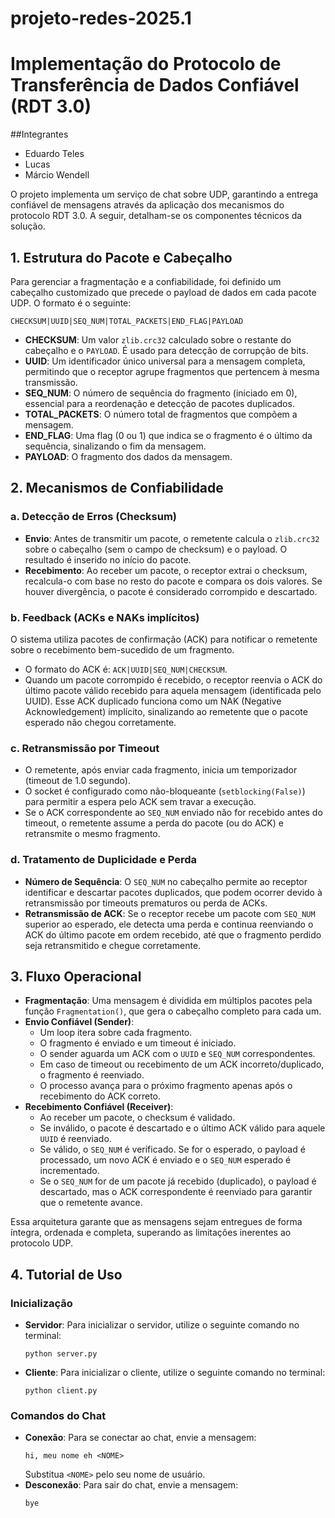 # projeto-redes-2025.1
# Implementação do Protocolo de Transferência de Dados Confiável (RDT 3.0)

##Integrantes
* Eduardo Teles
* Lucas
* Márcio Wendell

O projeto implementa um serviço de chat sobre UDP, garantindo a entrega confiável de mensagens através da aplicação dos mecanismos do protocolo RDT 3.0. A seguir, detalham-se os componentes técnicos da solução.

## 1. Estrutura do Pacote e Cabeçalho

Para gerenciar a fragmentação e a confiabilidade, foi definido um cabeçalho customizado que precede o payload de dados em cada pacote UDP. O formato é o seguinte:

`CHECKSUM|UUID|SEQ_NUM|TOTAL_PACKETS|END_FLAG|PAYLOAD`

* **CHECKSUM**: Um valor `zlib.crc32` calculado sobre o restante do cabeçalho e o `PAYLOAD`. É usado para detecção de corrupção de bits.
* **UUID**: Um identificador único universal para a mensagem completa, permitindo que o receptor agrupe fragmentos que pertencem à mesma transmissão.
* **SEQ_NUM**: O número de sequência do fragmento (iniciado em 0), essencial para a reordenação e detecção de pacotes duplicados.
* **TOTAL_PACKETS**: O número total de fragmentos que compõem a mensagem.
* **END_FLAG**: Uma flag (0 ou 1) que indica se o fragmento é o último da sequência, sinalizando o fim da mensagem.
* **PAYLOAD**: O fragmento dos dados da mensagem.

## 2. Mecanismos de Confiabilidade

### a. Detecção de Erros (Checksum)

* **Envio**: Antes de transmitir um pacote, o remetente calcula o `zlib.crc32` sobre o cabeçalho (sem o campo de checksum) e o payload. O resultado é inserido no início do pacote.
* **Recebimento**: Ao receber um pacote, o receptor extrai o checksum, recalcula-o com base no resto do pacote e compara os dois valores. Se houver divergência, o pacote é considerado corrompido e descartado.

### b. Feedback (ACKs e NAKs implícitos)

O sistema utiliza pacotes de confirmação (ACK) para notificar o remetente sobre o recebimento bem-sucedido de um fragmento.

* O formato do ACK é: `ACK|UUID|SEQ_NUM|CHECKSUM`.
* Quando um pacote corrompido é recebido, o receptor reenvia o ACK do último pacote válido recebido para aquela mensagem (identificada pelo UUID). Esse ACK duplicado funciona como um NAK (Negative Acknowledgement) implícito, sinalizando ao remetente que o pacote esperado não chegou corretamente.

### c. Retransmissão por Timeout

* O remetente, após enviar cada fragmento, inicia um temporizador (timeout de 1.0 segundo).
* O socket é configurado como não-bloqueante (`setblocking(False)`) para permitir a espera pelo ACK sem travar a execução.
* Se o ACK correspondente ao `SEQ_NUM` enviado não for recebido antes do timeout, o remetente assume a perda do pacote (ou do ACK) e retransmite o mesmo fragmento.

### d. Tratamento de Duplicidade e Perda

* **Número de Sequência**: O `SEQ_NUM` no cabeçalho permite ao receptor identificar e descartar pacotes duplicados, que podem ocorrer devido à retransmissão por timeouts prematuros ou perda de ACKs.
* **Retransmissão de ACK**: Se o receptor recebe um pacote com `SEQ_NUM` superior ao esperado, ele detecta uma perda e continua reenviando o ACK do último pacote em ordem recebido, até que o fragmento perdido seja retransmitido e chegue corretamente.

## 3. Fluxo Operacional

* **Fragmentação**: Uma mensagem é dividida em múltiplos pacotes pela função `Fragmentation()`, que gera o cabeçalho completo para cada um.
* **Envio Confiável (Sender)**:
    * Um loop itera sobre cada fragmento.
    * O fragmento é enviado e um timeout é iniciado.
    * O sender aguarda um ACK com o `UUID` e `SEQ_NUM` correspondentes.
    * Em caso de timeout ou recebimento de um ACK incorreto/duplicado, o fragmento é reenviado.
    * O processo avança para o próximo fragmento apenas após o recebimento do ACK correto.
* **Recebimento Confiável (Receiver)**:
    * Ao receber um pacote, o checksum é validado.
    * Se inválido, o pacote é descartado e o último ACK válido para aquele `UUID` é reenviado.
    * Se válido, o `SEQ_NUM` é verificado. Se for o esperado, o payload é processado, um novo ACK é enviado e o `SEQ_NUM` esperado é incrementado.
    * Se o `SEQ_NUM` for de um pacote já recebido (duplicado), o payload é descartado, mas o ACK correspondente é reenviado para garantir que o remetente avance.

Essa arquitetura garante que as mensagens sejam entregues de forma íntegra, ordenada e completa, superando as limitações inerentes ao protocolo UDP.

## 4. Tutorial de Uso

### Inicialização

* **Servidor**: Para inicializar o servidor, utilize o seguinte comando no terminal:
    ```
    python server.py
    ```
* **Cliente**: Para inicializar o cliente, utilize o seguinte comando no terminal:
    ```
    python client.py
    ```

### Comandos do Chat

* **Conexão**: Para se conectar ao chat, envie a mensagem:
    ```
    hi, meu nome eh <NOME>
    ```
    Substitua `<NOME>` pelo seu nome de usuário.
* **Desconexão**: Para sair do chat, envie a mensagem:
    ```
    bye
    
